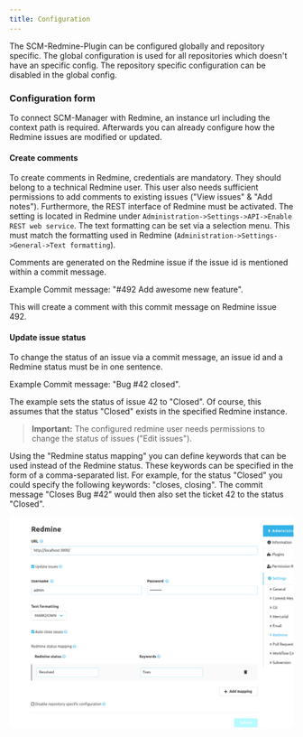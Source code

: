 ```yaml
---
title: Configuration
---
```


The SCM-Redmine-Plugin can be configured globally and repository specific. The global configuration is used for all repositories which doesn't have an specific config. The repository specific configuration can be disabled in the global config.

### Configuration form
To connect SCM-Manager with Redmine, an instance url including the context path is required.
Afterwards you can already configure how the Redmine issues are modified or updated. 

#### Create comments
To create comments in Redmine, credentials are mandatory. They should belong to a technical Redmine user.
This user also needs sufficient permissions to add comments to existing issues ("View issues" & "Add notes").
Furthermore, the REST interface of Redmine must be activated. The setting is located in Redmine under `Administration->Settings->API->Enable REST web service`.
The text formatting can be set via a selection menu. This must match the formatting used in Redmine (`Administration->Settings->General->Text formatting`).

Comments are generated on the Redmine issue if the issue id is mentioned within a commit message. 

Example Commit message: "#492 Add awesome new feature".

This will create a comment with this commit message on Redmine issue 492.

#### Update issue status
To change the status of an issue via a commit message, an issue id and a Redmine status must be in one sentence.

Example Commit message: "Bug #42 closed".

The example sets the status of issue 42 to "Closed".
Of course, this assumes that the status "Closed" exists in the specified Redmine instance.

> **Important:** The configured redmine user needs permissions to change the status of issues ("Edit issues").

Using the "Redmine status mapping" you can define keywords that can be used instead of the Redmine status.
These keywords can be specified in the form of a comma-separated list.
For example, for the status "Closed" you could specify the following keywords: "closes, closing".
The commit message "Closes Bug #42" would then also set the ticket 42 to the status "Closed".

![Redmine configuration](assets/config.png)
